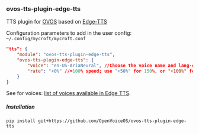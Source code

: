### ovos-tts-plugin-edge-tts

TTS plugin for [OVOS](https://openvoiceos.org) based on [Edge-TTS](https://github.com/rany2/edge-tts)

Configuration parameters to add in the user config: `~/.config/mycroft/mycroft.conf`

```json
"tts": {
    "module": "ovos-tts-plugin-edge-tts",
    "ovos-tts-plugin-edge-tts": {
        "voice": "en-US-AriaNeural", //Choose the voice name and lang-code (see list below)
        "rate": "+0%" //=100% speed; use "+50%" for 150%, or "+100%" for 200% speech rate etc for adjusting speed
    }
}
```
See for voices: [list of voices available in Edge TTS](https://gist.github.com/BettyJJ/17cbaa1de96235a7f5773b8690a20462). 


##### Installation

`pip install git+https://github.com/OpenVoiceOS/ovos-tts-plugin-edge-tts`
